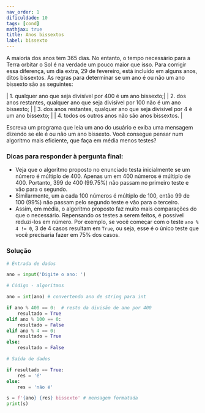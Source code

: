 ```yaml
---
nav_order: 1
dificuldade: 10
tags: [cond]
mathjax: true
title: Anos bissextos
label: bissexto
---
```


A maioria dos anos tem 365 dias. No entanto, o tempo necessário para a Terra orbitar o Sol é na verdade um pouco maior que isso. Para corrigir essa diferença, um dia extra, 29 de fevereiro, está incluído em alguns anos, ditos bissextos. As regras para determinar se um ano é ou não um ano bissexto são as seguintes:

| 1. qualquer ano que seja divisível por 400 é um ano bissexto;|
| 2. dos anos restantes, qualquer ano que seja divisível por 100 não é um ano bissexto; |
| 3. dos anos restantes, qualquer ano que seja divisível por 4 é um ano bissexto; |
| 4. todos os outros anos não são anos bissextos. |

Escreva um programa que leia um ano do usuário e exiba uma mensagem dizendo se ele é ou não um ano bissexto. Você consegue pensar num algoritmo mais eficiente, que faça em média menos testes?

### Dicas para responder à pergunta final:
- Veja que o algoritmo proposto no enunciado testa inicialmente se um número é múltiplo de 400. Apenas um em 400 números é múltiplo de 400. Portanto, 399 de 400 (99.75%) não passam no primeiro teste e vão para o segundo.
- Similarmente, um a cada 100 números é múltiplo de 100, então 99 de 100 (99%) não passam pelo segundo teste e vão para o terceiro.
- Assim, em média, o algoritmo proposto faz muito mais comparações do que o necessário. Repensando os testes a serem feitos, é possível reduzi-los em número. Por exemplo, se você começar com o teste `ano % 4 != 0`, 3 de 4 casos resultam em `True`, ou seja, esse é o único teste que você precisaria fazer em 75% dos casos.

<!-- more -->

### Solução

```python
# Entrada de dados

ano = input('Digite o ano: ')

# Código - algoritmos

ano = int(ano) # convertendo ano de string para int

if ano % 400 == 0:  # resto da divisão de ano por 400
    resultado = True
elif ano % 100 == 0:
    resultado = False
elif ano % 4 == 0:
    resultado = True
else:
    resultado = False

# Saída de dados

if resultado == True:
    res = 'é'
else:
    res = 'não é'

s = f'{ano} {res} bissexto' # mensagem formatada
print(s)
```
